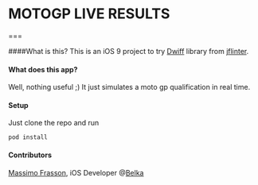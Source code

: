 # MOTOGP LIVE RESULTS
===

####What is this?
This is an iOS 9 project to try [Dwiff](https://github.com/jflinter/Dwifft) library from [jflinter](https://github.com/jflinter).

#### What does this app?
Well, nothing useful ;) It just simulates a moto gp qualification in real time.

#### Setup
Just clone the repo and run
```
pod install
```

#### Contributors
[Massimo Frasson](https://github.com/MaxFrax), iOS Developer @[Belka](https://github.com/BelkaLab)